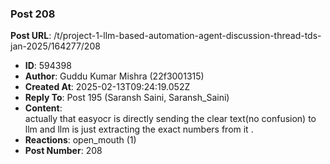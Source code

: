 ### Post 208
**Post URL**: /t/project-1-llm-based-automation-agent-discussion-thread-tds-jan-2025/164277/208
- **ID**: 594398
- **Author**: Guddu Kumar Mishra  (22f3001315)
- **Created At**: 2025-02-13T09:24:19.052Z
- **Reply To**: Post 195 (Saransh Saini, Saransh_Saini)
- **Content**:  
  actually that easyocr is directly sending the clear text(no confusion) to llm and llm is just extracting the  exact numbers from it .
- **Reactions**: open_mouth (1)
- **Post Number**: 208

